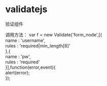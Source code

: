 validatejs
==========

验证组件

调用方法：
var f = new Validate('form_node',[{<br>
		name  : 'username',<br>
		rules : 'required|min_length[8]'<br>
	},{<br>
		name  : 'pw',<br>
		rules : 'required'<br>
	}],function(error,event){<br>
		 alert(error);<br>
	});<br>
